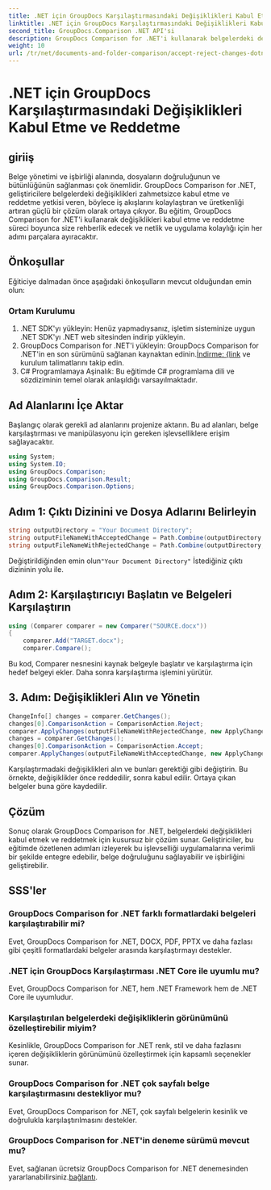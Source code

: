```yaml
---
title: .NET için GroupDocs Karşılaştırmasındaki Değişiklikleri Kabul Etme ve Reddetme
linktitle: .NET için GroupDocs Karşılaştırmasındaki Değişiklikleri Kabul Etme ve Reddetme
second_title: GroupDocs.Comparison .NET API'si
description: GroupDocs Comparison for .NET'i kullanarak belgelerdeki değişiklikleri nasıl kabul edeceğinizi ve reddedeceğinizi öğrenin. Belge iş akışlarınızı zahmetsizce kolaylaştırın.
weight: 10
url: /tr/net/documents-and-folder-comparison/accept-reject-changes-dotnet/
---
```


# .NET için GroupDocs Karşılaştırmasındaki Değişiklikleri Kabul Etme ve Reddetme

## giriiş
Belge yönetimi ve işbirliği alanında, dosyaların doğruluğunun ve bütünlüğünün sağlanması çok önemlidir. GroupDocs Comparison for .NET, geliştiricilere belgelerdeki değişiklikleri zahmetsizce kabul etme ve reddetme yetkisi veren, böylece iş akışlarını kolaylaştıran ve üretkenliği artıran güçlü bir çözüm olarak ortaya çıkıyor. Bu eğitim, GroupDocs Comparison for .NET'i kullanarak değişiklikleri kabul etme ve reddetme süreci boyunca size rehberlik edecek ve netlik ve uygulama kolaylığı için her adımı parçalara ayıracaktır.
## Önkoşullar
Eğiticiye dalmadan önce aşağıdaki önkoşulların mevcut olduğundan emin olun:
### Ortam Kurulumu
1. .NET SDK'yı yükleyin: Henüz yapmadıysanız, işletim sisteminize uygun .NET SDK'yı .NET web sitesinden indirip yükleyin.
2.  GroupDocs Comparison for .NET'i yükleyin: GroupDocs Comparison for .NET'in en son sürümünü sağlanan kaynaktan edinin.[İndirme: {link](https://releases.groupdocs.com/comparison/net/) ve kurulum talimatlarını takip edin.
3. C# Programlamaya Aşinalık: Bu eğitimde C# programlama dili ve sözdiziminin temel olarak anlaşıldığı varsayılmaktadır.

## Ad Alanlarını İçe Aktar
Başlangıç olarak gerekli ad alanlarını projenize aktarın. Bu ad alanları, belge karşılaştırması ve manipülasyonu için gereken işlevselliklere erişim sağlayacaktır.

```csharp
using System;
using System.IO;
using GroupDocs.Comparison;
using GroupDocs.Comparison.Result;
using GroupDocs.Comparison.Options;
```
## Adım 1: Çıktı Dizinini ve Dosya Adlarını Belirleyin
```csharp
string outputDirectory = "Your Document Directory";
string outputFileNameWithAcceptedChange = Path.Combine(outputDirectory, "RESULT_WITH_ACCEPTED_CHANGE.docx");
string outputFileNameWithRejectedChange = Path.Combine(outputDirectory, "RESULT_WITH_REJECTED_CHANGE.docx");
```
 Değiştirildiğinden emin olun`"Your Document Directory"` İstediğiniz çıktı dizininin yolu ile.
## Adım 2: Karşılaştırıcıyı Başlatın ve Belgeleri Karşılaştırın
```csharp
using (Comparer comparer = new Comparer("SOURCE.docx"))
{
    comparer.Add("TARGET.docx");
    comparer.Compare();
```
Bu kod, Comparer nesnesini kaynak belgeyle başlatır ve karşılaştırma için hedef belgeyi ekler. Daha sonra karşılaştırma işlemini yürütür.
## 3. Adım: Değişiklikleri Alın ve Yönetin
```csharp
ChangeInfo[] changes = comparer.GetChanges();
changes[0].ComparisonAction = ComparisonAction.Reject;
comparer.ApplyChanges(outputFileNameWithRejectedChange, new ApplyChangeOptions { Changes = changes, SaveOriginalState = true });
changes = comparer.GetChanges();
changes[0].ComparisonAction = ComparisonAction.Accept;
comparer.ApplyChanges(outputFileNameWithAcceptedChange, new ApplyChangeOptions { Changes = changes });
```
Karşılaştırmadaki değişiklikleri alın ve bunları gerektiği gibi değiştirin. Bu örnekte, değişiklikler önce reddedilir, sonra kabul edilir. Ortaya çıkan belgeler buna göre kaydedilir.

## Çözüm
Sonuç olarak GroupDocs Comparison for .NET, belgelerdeki değişiklikleri kabul etmek ve reddetmek için kusursuz bir çözüm sunar. Geliştiriciler, bu eğitimde özetlenen adımları izleyerek bu işlevselliği uygulamalarına verimli bir şekilde entegre edebilir, belge doğruluğunu sağlayabilir ve işbirliğini geliştirebilir.
## SSS'ler
### GroupDocs Comparison for .NET farklı formatlardaki belgeleri karşılaştırabilir mi?
Evet, GroupDocs Comparison for .NET, DOCX, PDF, PPTX ve daha fazlası gibi çeşitli formatlardaki belgeler arasında karşılaştırmayı destekler.
### .NET için GroupDocs Karşılaştırması .NET Core ile uyumlu mu?
Evet, GroupDocs Comparison for .NET, hem .NET Framework hem de .NET Core ile uyumludur.
### Karşılaştırılan belgelerdeki değişikliklerin görünümünü özelleştirebilir miyim?
Kesinlikle, GroupDocs Comparison for .NET renk, stil ve daha fazlasını içeren değişikliklerin görünümünü özelleştirmek için kapsamlı seçenekler sunar.
### GroupDocs Comparison for .NET çok sayfalı belge karşılaştırmasını destekliyor mu?
Evet, GroupDocs Comparison for .NET, çok sayfalı belgelerin kesinlik ve doğrulukla karşılaştırılmasını destekler.
### GroupDocs Comparison for .NET'in deneme sürümü mevcut mu?
 Evet, sağlanan ücretsiz GroupDocs Comparison for .NET denemesinden yararlanabilirsiniz.[bağlantı](https://releases.groupdocs.com/).